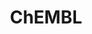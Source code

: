 ---
layout: default
bigquery: https://console.cloud.google.com/bigquery?p=patents-public-data&d=ebi_chembl&page=dataset
citation: '"The ChEMBL database in 2017." Anna Gaulton, Anne Hersey, Michał Nowotka,
  A Patrícia Bento, Jon Chambers, David Mendez, Prudence Mutowo, Francis Atkinson,
  Louisa J Bellis, Elena Cibrián-Uhalte, Mark Davies, Nathan Dedman, Anneli Karlsson,
  María Paula Magariños, John P Overington, George Papadatos, Ines Smit, Andrew R
  Leach Nucleic acids Research (2017) 45 (Database Issue), D945-D954'
contributors: European Bioinformatics Institute
cost: None
description: ChEMBL Data is a manually curated database of small molecules used in
  drug discovery, including information about existing patented drugs.
documentation: 'schema: https://www.ebi.ac.uk/chembl/db_schema


  '
last_edit: Mon, 04 Apr 2022 19:07:30 GMT
location: https://console.cloud.google.com/marketplace/product/google_patents_public_datasets/chembl
maintained_by: EMBL-EBI, an outstation of European Molecular Biology Laboratory
related_publications: '

  ChEMBL: towards direct deposition of bioassay data.


  Mendez D, Gaulton A, Bento AP, Chambers J, De Veij M, Félix E, Magariños MP, Mosquera
  JF, Mutowo P, Nowotka M, Gordillo-Marañón M, Hunter F, Junco L, Mugumbate G, Rodriguez-Lopez
  M, Atkinson F, Bosc N, Radoux CJ, Segura-Cabrera A, Hersey A, Leach AR.


  — Nucleic Acids Res. 2019; 47(D1):D930-D940. doi: 10.1093/nar/gky1075

  '
schema_fields: '[''qed_weighted'', ''prod_pat_id'', ''uo_units'', ''volume'', ''company'',
  ''published_type'', ''level2_description'', ''authors'', ''l4'', ''mec_id'', ''canonical_smiles'',
  ''cx_logp'', ''homologue'', ''activity_id'', ''level4'', ''go_id'', ''ass_cls_map_id'',
  ''assay_source'', ''std_act_id'', ''active_ingredient'', ''num_alerts'', ''patent_no'',
  ''cell_ontology_id'', ''inorganic_flag'', ''major_class'', ''country'', ''irac_code'',
  ''chirality'', ''withdrawn_country'', ''tid_fixed'', ''standard_relation'', ''idx'',
  ''product_id'', ''protein_class_synonym'', ''description'', ''l1'', ''assay_subcellular_fraction'',
  ''domain_description'', ''irac_class_id'', ''target_type'', ''orig_description'',
  ''hba'', ''downgraded'', ''drug_substance_flag'', ''cell_id'', ''cellosaurus_id'',
  ''mc_target_name'', ''assay_class_id'', ''mw_monoisotopic'', ''assay_test_type'',
  ''cell_source_organism'', ''standard_value'', ''updated_by'', ''ingredient'', ''assay_desc'',
  ''research_stem'', ''ddd_id'', ''patent_id'', ''structure_type'', ''oral'', ''bao_format'',
  ''route'', ''doc_id'', ''biocomp_id'', ''publication_number'', ''patent_expire_date'',
  ''assay_type'', ''targrel_id'', ''level1_description'', ''mc_organism'', ''as_id'',
  ''mol_frac_id'', ''units'', ''data_validity_comment'', ''mesh_heading'', ''curation_comment'',
  ''active_molregno'', ''formulation_id'', ''caloha_id'', ''level4_description'',
  ''l2'', ''efo_id'', ''published_relation'', ''topical'', ''subgroup'', ''src_compound_id'',
  ''warning_year'', ''mesh_id'', ''hbd'', ''aromatic_rings'', ''level3_description'',
  ''targcomp_id'', ''domain_id'', ''hrac_code'', ''level3'', ''assay_tissue'', ''natural_product'',
  ''acd_most_apka'', ''compsyn_id'', ''drug_record_id'', ''ref_url'', ''rtb'', ''dosage_form'',
  ''compd_id'', ''action_type'', ''actsm_id'', ''strength'', ''molecular_species'',
  ''who_extra'', ''relationship_type'', ''component_id'', ''co_stem_id'', ''status'',
  ''ddd_admr'', ''relation'', ''prodrug'', ''protein_class_id'', ''src_id'', ''protclasssyn_id'',
  ''bei'', ''metabolite_record_id'', ''doc_type'', ''component_type'', ''site_id'',
  ''pubmed_id'', ''domain_name'', ''standard_upper_value'', ''usan_stem_id'', ''heavy_atoms'',
  ''entity_id'', ''ad_type'', ''entity_type'', ''annotation'', ''patent_use_code'',
  ''usan_substem'', ''parenteral'', ''acd_logd'', ''submission_date'', ''binding_site_comment'',
  ''mutation'', ''num_ro5_violations'', ''site_name'', ''availability_type'', ''src_assay_id'',
  ''alogp'', ''confidence_score'', ''source'', ''res_stem_id'', ''parent_type'', ''assay_id'',
  ''alert_id'', ''molfile'', ''full_mwt'', ''first_approval'', ''smarts'', ''ro3_pass'',
  ''frac_code'', ''mol_irac_id'', ''end_position'', ''published_units'', ''class_type'',
  ''definition'', ''mc_tax_id'', ''withdrawn_class'', ''warning_class'', ''comp_go_id'',
  ''site_residues'', ''level5'', ''comp_class_id'', ''stat'', ''standard_text_value'',
  ''last_active'', ''num_lipinski_ro5_violations'', ''l3'', ''standard_inchi_key'',
  ''drugind_id'', ''standard_inchi'', ''level1'', ''oc_id'', ''lle'', ''warnref_id'',
  ''text_value'', ''assay_param_id'', ''met_comment'', ''db_version'', ''met_id'',
  ''uberon_id'', ''warning_id'', ''parent_id'', ''pchembl_value'', ''molecular_mechanism'',
  ''acd_logp'', ''ref_id'', ''normal_range_max'', ''frac_class_id'', ''molsyn_id'',
  ''withdrawn_year'', ''updated_on'', ''first_in_class'', ''hbd_lipinski'', ''l7'',
  ''activity_count'', ''pref_name'', ''cpd_str_alert_id'', ''tissue_id'', ''approval_date'',
  ''full_molformula'', ''sitecomp_id'', ''assay_tax_id'', ''level2'', ''ref_type'',
  ''record_id'', ''usan_year'', ''l5'', ''version'', ''assay_cell_type'', ''tax_id'',
  ''qudt_units'', ''alert_set_id'', ''job_id'', ''target_mapping'', ''molregno'',
  ''hba_lipinski'', ''class_level'', ''prediction_method'', ''enzyme_name'', ''assay_strain'',
  ''sei'', ''activity_comment'', ''withdrawn_flag'', ''tid'', ''mechanism_comment'',
  ''cell_source_tax_id'', ''synonyms'', ''db_source'', ''parent_go_id'', ''alert_name'',
  ''stem'', ''upper_value'', ''type'', ''src_short_name'', ''ridx'', ''mecref_id'',
  ''normal_range_min'', ''met_conversion'', ''set_name'', ''selectivity_comment'',
  ''domain_type'', ''mc_target_type'', ''usan_stem'', ''innovator_company'', ''cidx'',
  ''title'', ''previous_company'', ''stem_class'', ''indication_class'', ''therapeutic_flag'',
  ''le'', ''toid'', ''max_phase_for_ind'', ''metref_id'', ''standard_type'', ''chebi_par_id'',
  ''isoform'', ''issue'', ''standard_flag'', ''parameter_value'', ''source_domain_id'',
  ''max_phase'', ''polymer_flag'', ''sequence_md5sum'', ''rgid'', ''mw_freebase'',
  ''who_name'', ''ddd_units'', ''protein_class_desc'', ''tbl'', ''year'', ''l6'',
  ''bto_id'', ''mol_hrac_id'', ''doi'', ''l8'', ''acd_most_bpka'', ''result_flag'',
  ''parent_molregno'', ''nda_type'', ''warning_type'', ''substrate_record_id'', ''helm_notation'',
  ''published_value'', ''path'', ''species_group_flag'', ''cx_logd'', ''ddd_value'',
  ''short_name'', ''enzyme_tid'', ''log_id'', ''src_description'', ''compound_key'',
  ''abstract'', ''drug_product_flag'', ''chembl_id'', ''ddd_comment'', ''trade_name'',
  ''creation_date'', ''black_box_warning'', ''delist_flag'', ''mc_target_accession'',
  ''aspect'', ''applicant_full_name'', ''sequence'', ''organism'', ''bao_endpoint'',
  ''cell_name'', ''direct_interaction'', ''dosed_ingredient'', ''standard_units'',
  ''accession'', ''related_tid'', ''cl_lincs_id'', ''syn_type'', ''cell_description'',
  ''smid'', ''warning_description'', ''usan_stem_definition'', ''last_page'', ''ap_id'',
  ''potential_duplicate'', ''confidence'', ''relationship'', ''parameter_type'', ''start_position'',
  ''cx_most_bpka'', ''compound_name'', ''assay_organism'', ''first_page'', ''cell_source_tissue'',
  ''pathway_key'', ''relationship_desc'', ''warning_country'', ''hrac_class_id'',
  ''comments'', ''indref_id'', ''mechanism_of_action'', ''psa'', ''value'', ''component_synonym'',
  ''disease_efficacy'', ''efo_term'', ''withdrawn_reason'', ''mol_atc_id'', ''label'',
  ''journal'', ''curated_by'', ''variant_id'', ''clo_id'', ''predbind_id'', ''priority'',
  ''aidx'', ''target_desc'', ''name'', ''atc_code'', ''bao_id'', ''molecule_type'',
  ''assay_category'', ''pathway_id'', ''cx_most_apka'']'
shortname: chembl
tags:
- biotechnology
- health
- chemical
- bioinformatics
- medical
terms_of_use: CC BY-SA 3.0
title: ChEMBL
uuid: e232a192-965c-4ec9-904c-155b6dfe56c5
---